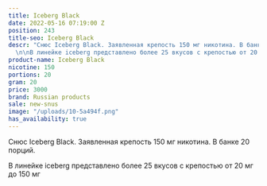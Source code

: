```yaml
---
title: Iceberg Black
date: 2022-05-16 07:19:00 Z
position: 243
title-seo: Iceberg Black
descr: "Снюс Iceberg Black. Заявленная крепость 150 мг никотина. В банке 20 порций.
  \n\nВ линейке iceberg представлено более 25 вкусов с крепостью от 20 мг до 150 мг\n"
product-name: Iceberg Black
nicotine: 150
portions: 20
gram: 20
price: 3000
brand: Russian products
sale: new-snus
image: "/uploads/10-5a494f.png"
has_availability: true
---
```


Снюс Iceberg Black. Заявленная крепость 150 мг никотина. В банке 20 порций. 

В линейке iceberg представлено более 25 вкусов с крепостью от 20 мг до 150 мг
